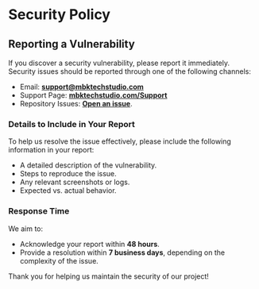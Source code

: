 # Security Policy

## Reporting a Vulnerability

If you discover a security vulnerability, please report it immediately. Security issues should be reported through one of the following channels:

- Email: **[support@mbktechstudio.com](mailto:support@mbktechstudio.com)**
- Support Page: **[mbktechstudio.com/Support](https://mbktechstudio.com/Support/?Project=MIbnEKhalidWeb)**
- Repository Issues: **[Open an issue](https://github.com/MIbnEKhalid/MIbnEKhalid.github.io/issues)**.

### Details to Include in Your Report

To help us resolve the issue effectively, please include the following information in your report:
- A detailed description of the vulnerability.
- Steps to reproduce the issue.
- Any relevant screenshots or logs.
- Expected vs. actual behavior.

### Response Time

We aim to:
- Acknowledge your report within **48 hours**.
- Provide a resolution within **7 business days**, depending on the complexity of the issue.

Thank you for helping us maintain the security of our project!